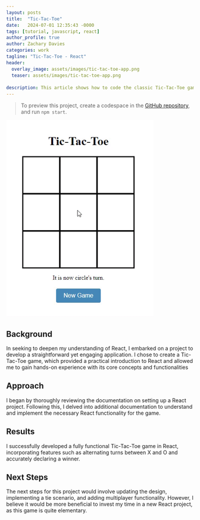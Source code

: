 ```yaml
---
layout: posts
title:  "Tic-Tac-Toe"
date:   2024-07-01 12:35:43 -0000
tags: [tutorial, javascript, react]
author_profile: true
author: Zachary Davies
categories: work
tagline: "Tic-Tac-Toe - React"
header:
  overlay_image: assets/images/tic-tac-toe-app.png
  teaser: assets/images/tic-tac-toe-app.png

description: This article shows how to code the classic Tic-Tac-Toe game in React.
---
```


> To preview this project, create a codespace in the [GitHub repository](https://github.com/zdavies98/tic-tac-toe), and run `npm start`. 


<img src="/assets/images/tictactoedemo.gif" />

## Background
In seeking to deepen my understanding of React, I embarked on a project to develop a straightforward yet engaging application. I chose to create a Tic-Tac-Toe game, which provided a practical introduction to React and allowed me to gain hands-on experience with its core concepts and functionalities

## Approach
I began by thoroughly reviewing the documentation on setting up a React project. Following this, I delved into additional documentation to understand and implement the necessary React functionality for the game.

## Results
I successfully developed a fully functional Tic-Tac-Toe game in React, incorporating features such as alternating turns between X and O and accurately declaring a winner.

## Next Steps
The next steps for this project would involve updating the design, implementing a tie scenario, and adding multiplayer functionality. However, I believe it would be more beneficial to invest my time in a new React project, as this game is quite elementary.